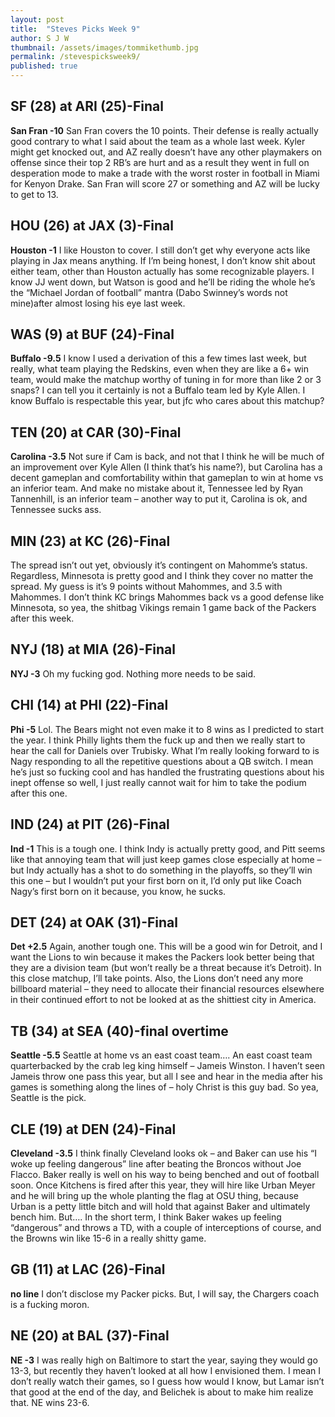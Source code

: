 ```yaml
---
layout: post
title:  "Steves Picks Week 9"
author: S J W
thumbnail: /assets/images/tommikethumb.jpg
permalink: /stevespicksweek9/
published: true
---
```


## **SF (28) at ARI (25)-Final** 














**San Fran -10**
San Fran covers the 10 points. Their defense is really actually good contrary to what I said about the team as a whole last week. Kyler might get knocked out, and AZ really doesn’t have any other playmakers on offense since their top 2 RB’s are hurt and as a result they went in full on desperation mode to make a trade with the worst roster in football in Miami for Kenyon Drake. San Fran will score 27 or something and AZ will be lucky to get to 13.

## **HOU (26) at JAX (3)-Final** 














**Houston -1**
I like Houston to cover. I still don’t get why everyone acts like playing in Jax means anything. If I’m being honest, I don’t know shit about either team, other than Houston actually has some recognizable players. I know JJ went down, but Watson is good and he’ll be riding the whole he’s the “Michael Jordan of football” mantra (Dabo Swinney’s words not mine)after almost losing his eye last week. 

## **WAS (9) at BUF (24)-Final** 














**Buffalo -9.5**
I know I used a derivation of this a few times last week, but really, what team playing the Redskins, even when they are like a 6+ win team, would make the matchup worthy of tuning in for more than like 2 or 3 snaps? I can tell you it certainly is not a Buffalo team led by Kyle Allen. I know Buffalo is respectable this year, but jfc who cares about this matchup? 

## **TEN (20) at CAR (30)-Final** 














**Carolina -3.5**
Not sure if Cam is back, and not that I think he will be much of an improvement over Kyle Allen (I think that’s his name?), but Carolina has a decent gameplan and comfortability within that gameplan to win at home vs an inferior team. And make no mistake about it, Tennessee led by Ryan Tannenhill, is an inferior team – another way to put it, Carolina is ok, and Tennessee sucks ass.

## **MIN (23) at KC (26)-Final** 














The spread isn’t out yet, obviously it’s contingent on Mahomme’s status. Regardless, Minnesota is pretty good and I think they cover no matter the spread. My guess is it’s 9 points without Mahommes, and 3.5 with Mahommes. I don’t think KC brings Mahommes back vs a good defense like Minnesota, so yea, the shitbag Vikings remain 1 game back of the Packers after this week.


## **NYJ (18) at MIA (26)-Final** 














**NYJ -3**
Oh my fucking god. Nothing more needs to be said.

## **CHI (14) at PHI (22)-Final** 














**Phi -5**
Lol. The Bears might not even make it to 8 wins as I predicted to start the year. I think Philly lights them the fuck up and then we really start to hear the call for Daniels over Trubisky. What I’m really looking forward to is Nagy responding to all the repetitive questions about a QB switch. I mean he’s just so fucking cool and has handled the frustrating questions about his inept offense so well, I just really cannot wait for him to take the podium after this one. 

## **IND (24) at PIT (26)-Final** 














**Ind -1**
This is a tough one. I think Indy is actually pretty good, and Pitt seems like that annoying team that will just keep games close especially at home – but Indy actually has a shot to do something in the playoffs, so they’ll win this one – but I wouldn’t put your first born on it, I’d only put like Coach Nagy’s first born on it because, you know, he sucks. 

## **DET (24) at OAK (31)-Final** 














**Det +2.5**
Again, another tough one. This will be a good win for Detroit, and I want the Lions to win because it makes the Packers look better being that they are a division team (but won’t really be a threat because it’s Detroit). In this close matchup, I’ll take points. Also, the Lions don’t need any more billboard material – they need to allocate their financial resources elsewhere in their continued effort to not be looked at as the shittiest city in America.  

## **TB (34) at SEA (40)-final overtime** 














**Seattle -5.5**
Seattle at home vs an east coast team…. An east coast team quarterbacked by the crab leg king himself – Jameis Winston. I haven’t seen Jameis throw one pass this year, but all I see and hear in the media after his games is something along the lines of – holy Christ is this guy bad. So yea, Seattle is the pick.

## **CLE (19) at DEN (24)-Final** 














**Cleveland -3.5**
I think finally Cleveland looks ok – and Baker can use his “I woke up feeling dangerous” line after beating the Broncos without Joe Flacco. Baker really is well on his way to being benched and out of football soon. Once Kitchens is fired after this year, they will hire like Urban Meyer and he will bring up the whole planting the flag at OSU thing, because Urban is a petty little bitch and will hold that against Baker and ultimately bench him. But…. In the short term, I think Baker wakes up feeling “dangerous” and throws a TD, with a couple of interceptions of course, and the Browns win like 15-6 in a really shitty game.

## **GB (11) at LAC (26)-Final** 














**no line**
I don’t disclose my Packer picks. But, I will say, the Chargers coach is a fucking moron.

## **NE (20) at BAL (37)-Final** 














**NE -3** 
I was really high on Baltimore to start the year, saying they would go 13-3, but recently they haven’t looked at all how I envisioned them. I mean I don’t really watch their games, so I guess how would I know, but Lamar isn’t that good at the end of the day, and Belichek is about to make him realize that. NE wins 23-6.

